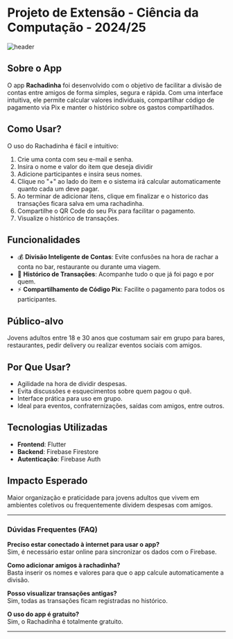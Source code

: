 # Projeto de Extensão - Ciência da Computação - 2024/25

![header](https://capsule-render.vercel.app/api?type=slice&height=200&color=83CC61&text=Rachadinha&textBg=false&fontColor=FFFFFF&fontAlign=24&reversal=true&fontAlignY=28&descAlign=15)

## Sobre o App

O app **Rachadinha** foi desenvolvido com o objetivo de facilitar a divisão de contas entre amigos de forma simples, segura e rápida. Com uma interface intuitiva, ele permite calcular valores individuais, compartilhar código de pagamento via Pix e manter o histórico sobre os gastos compartilhados.

## Como Usar?

O uso do Rachadinha é fácil e intuitivo:

1. Crie uma conta com seu e-mail e senha.
2. Insira o nome e valor do item que deseja dividir
3. Adicione participantes e insira seus nomes.
4. Clique no "+" ao lado do item e o sistema irá calcular automaticamente quanto cada um deve pagar.
5. Ao terminar de adicionar itens, clique em finalizar e o historico das transações ficara salva em uma rachadinha.
6. Compartilhe o QR Code do seu Pix para facilitar o pagamento.
7. Visualize o histórico de transações.

## Funcionalidades

- 💰 **Divisão Inteligente de Contas**: Evite confusões na hora de rachar a conta no bar, restaurante ou durante uma viagem.
- 🧾 **Histórico de Transações**: Acompanhe tudo o que já foi pago e por quem.
- ⚡ **Compartilhamento de Código Pix**: Facilite o pagamento para todos os participantes.

## Público-alvo

Jovens adultos entre 18 e 30 anos que costumam sair em grupo para bares, restaurantes, pedir delivery ou realizar eventos sociais com amigos.

## Por Que Usar?

- Agilidade na hora de dividir despesas.
- Evita discussões e esquecimentos sobre quem pagou o quê.
- Interface prática para uso em grupo.
- Ideal para eventos, confraternizações, saídas com amigos, entre outros.

## Tecnologias Utilizadas

- **Frontend**: Flutter  
- **Backend**: Firebase Firestore  
- **Autenticação**: Firebase Auth

## Impacto Esperado

Maior organização e praticidade para jovens adultos que vivem em ambientes coletivos ou frequentemente dividem despesas com amigos.

---

### Dúvidas Frequentes (FAQ)

**Preciso estar conectado à internet para usar o app?**  
Sim, é necessário estar online para sincronizar os dados com o Firebase.

**Como adicionar amigos à rachadinha?**  
Basta inserir os nomes e valores para que o app calcule automaticamente a divisão.

**Posso visualizar transações antigas?**  
Sim, todas as transações ficam registradas no histórico.

**O uso do app é gratuito?**  
Sim, o Rachadinha é totalmente gratuito.

---
